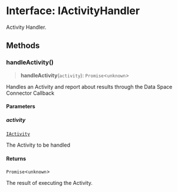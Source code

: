 # Interface: IActivityHandler

Activity Handler.

## Methods

### handleActivity()

> **handleActivity**(`activity`): `Promise`\<`unknown`\>

Handles an Activity and report about results through the Data Space Connector Callback

#### Parameters

##### activity

[`IActivity`](IActivity.md)

The Activity to be handled

#### Returns

`Promise`\<`unknown`\>

The result of executing the Activity.
